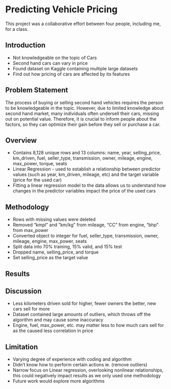 # Predicting Vehicle Pricing

This project was a collaborative effort between four people, including me, for a class.

## Introduction

* Not knowledgeable on the topic of Cars
* Second hand cars can vary in price
* Found dataset on Kaggle containing multiple large datasets
* Find out how pricing of cars are affected by its features

## Problem Statement

The process of buying or selling second hand vehicles requires the person to be knowledgeable in the topic. However, due to limited knowledge about second hand market, many individuals often undersell their cars, missing out on potential value. Therefore, it is crucial to inform people about the factors, so they can optimize their gain before they sell or purchase a car.

## Overview

* Contains 8,128 unique rows and 13 columns: name, year, selling_price, km_driven, fuel, seller_type, transmission, owner, mileage, engine, max_power, torque, seats
* Linear Regression - used to establish a relationship between predictor values (such as year, km_driven, mileage, etc) and the target variable (price for the used car)
* Fitting a linear regression model to the data allows us to understand how changes in the predictor variables impact the price of the used cars

## Methodology

* Rows with missing values were deleted
* Removed “kmpl” and ”km/kg” from mileage, “CC” from engine, “bhp” from max_power
* Converted object to integer for fuel, seller_type, transmission, owner, mileage, engine, max_power, seats
* Split data into 70% training, 15% valid, and 15% test
* Dropped name, selling_price, and torque
* Set selling_price as the target value

## Results


## Discussion

* Less kilometers driven sold for higher, fewer owners the better, new cars sell for more
* Dataset contained large amounts of outliers, which throws off the algorithm and may cause some inaccuracy
* Engine, fuel, max_power, etc. may matter less to how much cars sell for as the caused less correlation in price

## Limitation
* Varying degree of experience with coding and algorithm
* Didn’t know how to perform certain actions ie. (remove outliers)
* Narrow focus on Linear regression, overlooking nonlinear relationships, this could negatively impact results as we only used one methodology
* Future work would explore more algorithms
